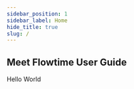 ```yaml
---
sidebar_position: 1
sidebar_label: Home
hide_title: true
slug: /
---
```


## Meet Flowtime User Guide

Hello World
